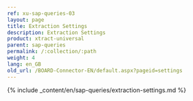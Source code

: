 ```yaml
---
ref: xu-sap-queries-03
layout: page
title: Extraction Settings
description: Extraction Settings
product: xtract-universal
parent: sap-queries
permalink: /:collection/:path
weight: 4
lang: en_GB
old_url: /BOARD-Connector-EN/default.aspx?pageid=settings
---
```

{% include _content/en/sap-queries/extraction-settings.md %}
